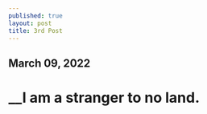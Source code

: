 ```yaml
---
published: true
layout: post
title: 3rd Post
---
```

## March 09, 2022

# __I am a stranger to no land.
